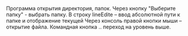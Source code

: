 Программа открытия директория, папок.
Через кнопку "Выберите папку" - выбрать папку.
В строку lineEdite – ввод абсолютной пути к папке и отображение текущей
Через консоль правой кнопки мыши – открытие файла.
Командная кнопка .. переход на уровень выше.

